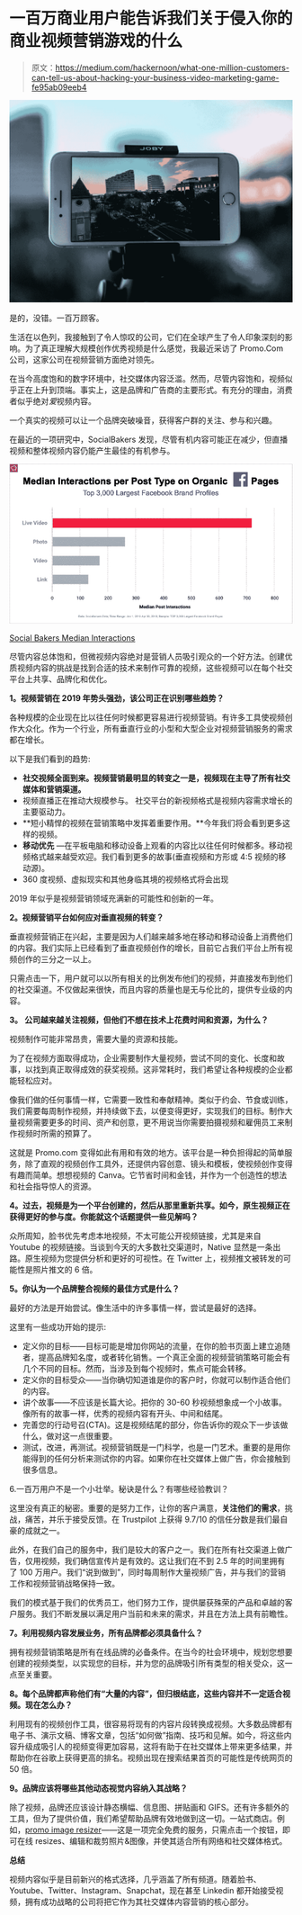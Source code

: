 # 一百万商业用户能告诉我们关于侵入你的商业视频营销游戏的什么

> 原文：<https://medium.com/hackernoon/what-one-million-customers-can-tell-us-about-hacking-your-business-video-marketing-game-fe95ab09eeb4>

![](img/0491cbfeaf09e247a7c82a32e830ab2f.png)

是的，没错。一百万顾客。

生活在以色列，我接触到了令人惊叹的公司，它们在全球产生了令人印象深刻的影响。为了真正理解大规模创作优秀视频是什么感觉，我最近采访了 Promo.Com 公司，这家公司在视频营销方面绝对领先。

在当今高度饱和的数字环境中，社交媒体内容泛滥。然而，尽管内容饱和，视频似乎正在上升到顶端。事实上，这是品牌和广告商的主要形式。有充分的理由，消费者似乎绝对*爱*视频内容。

一个真实的视频可以让一个品牌突破噪音，获得客户群的关注、参与和兴趣。

在最近的一项研究中，SocialBakers 发现，尽管有机内容可能正在减少，但直播视频和整体视频内容仍能产生最佳的有机参与。

![](img/a26eb236152ea2c49e27d39c7fca276a.png)

[Social Bakers Median Interactions](https://www.socialbakers.com/blog/2367-native-facebook-videos-get-more-reach-than-any-other-type-of-post)

尽管内容总体饱和，但微视频内容绝对是营销人员吸引观众的一个好方法。创建优质视频内容的挑战是找到合适的技术来制作可靠的视频，这些视频可以在每个社交平台上共享、品牌化和优化。

**1。视频营销在 2019 年势头强劲，该公司正在识别哪些趋势？**

各种规模的企业现在比以往任何时候都更容易进行视频营销。有许多工具使视频创作大众化。作为一个行业，所有垂直行业的小型和大型企业对视频营销服务的需求都在增长。

以下是我们看到的趋势:

*   **社交视频全面到来。视频营销最明显的转变之一是，视频现在主导了所有社交媒体和营销渠道。**
*   视频直播正在推动大规模参与。
    社交平台的新视频格式是视频内容需求增长的主要驱动力。
*   **短小精悍的视频在营销策略中发挥着重要作用。**今年我们将会看到更多这样的视频。
*   **移动优先** —在平板电脑和移动设备上观看的内容比以往任何时候都多。移动视频格式越来越受欢迎。我们看到更多的故事(垂直视频和方形或 4:5 视频的移动源)。
*   360 度视频、虚拟现实和其他身临其境的视频格式将会出现

2019 年似乎是视频营销领域充满新的可能性和创新的一年。

**2。视频营销平台如何应对垂直视频的转变？**

垂直视频营销正在兴起，主要是因为人们越来越多地在移动和移动设备上消费他们的内容。我们实际上已经看到了垂直视频创作的增长，目前它占我们平台上所有视频创作的三分之一以上。

只需点击一下，用户就可以以所有相关的比例发布他们的视频，并直接发布到他们的社交渠道。不仅做起来很快，而且内容的质量也是无与伦比的，提供专业级的内容。

**3。** **公司越来越关注视频，但他们不想在技术上花费时间和资源，为什么？**

视频制作可能非常昂贵，需要大量的资源和技能。

为了在视频方面取得成功，企业需要制作大量视频，尝试不同的变化、长度和故事，以找到真正取得成效的获奖视频。这非常耗时，我们希望让各种规模的企业都能轻松应对。

像我们做的任何事情一样，它需要一致性和奉献精神。类似于约会、节食或训练，我们需要每周制作视频，并持续做下去，以便变得更好，实现我们的目标。制作大量视频需要更多的时间、资产和创意，更不用说当你需要拍摄视频和雇佣员工来制作视频时所需的预算了。

这就是 Promo.com 变得如此有用和有效的地方。该平台是一种负担得起的简单服务，除了直观的视频创作工具外，还提供内容创意、镜头和模板，使视频创作变得有趣而简单。想想视频的 Canva。它节省时间和金钱，并作为一个创造性的想法和社会指导惊人的资源。

**4。过去，视频是为一个平台创建的，然后从那里重新共享。如今，原生视频正在获得更好的参与度。你能就这个话题提供一些见解吗？**

众所周知，脸书优先考虑本地视频，不太可能公开视频链接，尤其是来自 Youtube 的视频链接。当谈到今天的大多数社交渠道时，Native 显然是一条出路。原生视频为您提供分析和更好的可视性。在 Twitter 上，视频推文被转发的可能性是照片推文的 6 倍。

**5。你认为一个品牌整合视频的最佳方式是什么？**

最好的方法是开始尝试。像生活中的许多事情一样，尝试是最好的选择。

这里有一些成功开始的提示:

*   定义你的目标——目标可能是增加你网站的流量，在你的脸书页面上建立追随者，提高品牌知名度，或者转化销售。一个真正全面的视频营销策略可能会有几个不同的目标。然而，当涉及到每个视频时，焦点可能会转移。
*   定义你的目标受众——当你确切知道谁是你的客户时，你就可以制作适合他们的内容。
*   讲个故事——不应该是长篇大论。把你的 30-60 秒视频想象成一个小故事。像所有的故事一样，优秀的视频内容有开头、中间和结尾。
*   完善您的行动号召(CTA)。这是视频结尾的部分，你告诉你的观众下一步该做什么，做对这一点很重要。
*   测试，改进，再测试。视频营销既是一门科学，也是一门艺术。重要的是用你能得到的任何分析来测试你的内容。如果你在社交媒体上做广告，你会接触到很多信息。

6.一百万用户不是一个小壮举。秘诀是什么？有哪些经验教训？

这里没有真正的秘密。重要的是努力工作，让你的客户满意，**关注他们的需求**，挑战，痛苦，并乐于接受反馈。在 Trustpilot 上获得 9.7/10 的信任分数是我们最自豪的成就之一。

此外，在我们自己的服务中，我们是较大的客户之一。我们在所有社交渠道上做广告，仅用视频，我们确信宣传片是有效的。这让我们在不到 2.5 年的时间里拥有了 100 万用户。我们“说到做到”，同时每周制作大量视频广告，并与我们的营销工作和视频营销战略保持一致。

我们的模式基于我们的优秀员工，他们努力工作，提供屡获殊荣的产品和卓越的客户服务。我们不断发展以满足用户当前和未来的需求，并且在方法上具有前瞻性。

**7。利用视频内容发展业务，所有品牌都必须具备什么？**

拥有视频营销策略是所有在线品牌的必备条件。在当今的社会环境中，规划您想要创建的视频类型，以实现您的目标，并为您的品牌吸引所有类型的相关受众，这一点至关重要。

**8。每个品牌都声称他们有“大量的内容”，但归根结底，这些内容并不一定适合视频。现在怎么办？**

利用现有的视频创作工具，很容易将现有的内容片段转换成视频。大多数品牌都有电子书、演示文稿、博客文章，包括“如何做”指南、技巧和见解。如今，将这些内容升级成吸引人的视频变得更加容易，这将有助于在社交媒体上带来更多结果，并帮助你在谷歌上获得更高的排名。视频出现在搜索结果首页的可能性是传统网页的 50 倍。

**9。品牌应该将哪些其他动态视觉内容纳入其战略？**

除了视频，品牌还应该设计静态横幅、信息图、拼贴画和 GIFS。还有许多额外的工具，但为了提供价值，我们希望帮助品牌有效地做到这一切。一站式商店。例如，[promo image resizer](https://promo.com/tools/image-resizer)——这是一项完全免费的服务，只需点击一个按钮，即可在线 resize‌s、编辑和裁剪照片&图像，并使其适合所有网络和社交媒体格式。

**总结**

视频内容似乎是目前新兴的格式选择，几乎涵盖了所有频道。随着脸书、Youtube、Twitter、Instagram、Snapchat，现在甚至 Linkedin 都开始接受视频，拥有成功战略的公司将把它作为其社交媒体内容营销的核心部分。